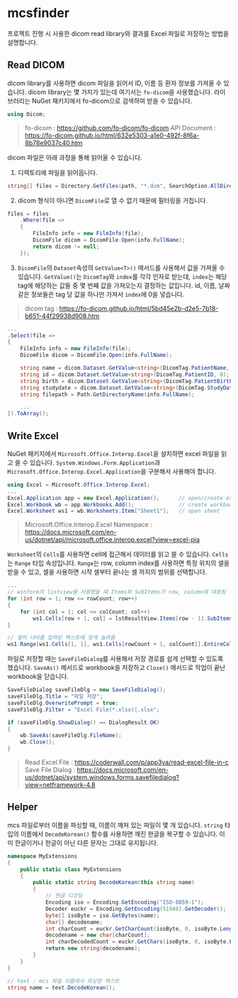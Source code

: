 # mcsfinder
프로젝트 진행 시 사용한 dicom read library와 결과를 Excel 파일로 저장하는 방법을 설명합니다. 

## Read DICOM
dicom library를 사용하면 dicom 파일을 읽어서 ID, 이름 등 환자 정보를 가져올 수 있습니다. dicom library는 몇 가지가 있는데 여기서는 `fo-dicom`을 사용했습니다. 라이브러리는 NuGet 패키지에서 fo-dicom으로 검색하여 받을 수 있습니다.
``` c#
using Dicom;
```
> fo-dicom : https://github.com/fo-dicom/fo-dicom
> API Document : https://fo-dicom.github.io/html/632e5303-a1e0-492f-8f6a-8b78e9037c40.htm

dicom 파일은 아래 과정을 통해 읽어올 수 있습니다.
1. 디렉토리에 파일을 읽어옵니다.
``` C#
string[] files = Directory.GetFiles(path, "*.dcm", SearchOption.AllDirectories);
```
2. dicom 형식이 아니면 `DicomFile`로 열 수 없기 때문에 필터링을 거칩니다.
``` c#
files = files
    .Where(file =>
    {
        FileInfo info = new FileInfo(file);
        DicomFile dicom = DicomFile.Open(info.FullName);
        return dicom != null;
    });
```
3. `DicomFile`의 `Dataset`속성의 `GetValue<T>()` 메서드를 사용해서 값을 가져올 수 있습니다. `GetValue()`는 `DicomTag`와 `index`를 각각 인자로 받는데, `index`는 해당 tag에 해당하는 값들 중 몇 번쨰 값을 가져오는지 결정하는 값입니다. id, 이름, 날짜 같은 정보들은 tag 당 값을 하나만 가져서 `index`에 0을 넣습니다.
> dicom tag : https://fo-dicom.github.io/html/5bd45e2b-d2e5-7b18-b651-44f29938d908.htm

``` c#
...
.Select(file =>
{
    FileInfo info = new FileInfo(file);
    DicomFile dicom = DicomFile.Open(info.FullName);

    string name = dicom.Dataset.GetValue<string>(DicomTag.PatientName, 0).DecodeKorean().Replace('^', ' ');
    string id = dicom.Dataset.GetValue<string>(DicomTag.PatientID, 0);
    string birth = dicom.Dataset.GetValue<string>(DicomTag.PatientBirthDate, 0);
    string studydate = dicom.Dataset.GetValue<string>(DicomTag.StudyDate, 0);
    string filepath = Path.GetDirectoryName(info.FullName);

    ...
}).ToArray();
```

## Write Excel
NuGet 패키지에서 `Microsoft.Office.Interop.Excel`을 설치하면 excel 파일을 읽고 쓸 수 있습니다. `System.Windows.Form.Application`과 `Microsoft.Office.Interop.Excel.Application`을 구분해서 사용해야 합니다.
``` c#
using Excel = Microsoft.Office.Interop.Excel;
...
Excel.Application app = new Excel.Application();      // open/create excel file
Excel.Workbook wb = app.Workbooks.Add();              // create workbook
Excel.Worksheet ws1 = wb.Worksheets.Item["Sheet1"];   // open sheet
```
> Microsoft.Office.Interop.Excel Namespace :  https://docs.microsoft.com/en-us/dotnet/api/microsoft.office.interop.excel?view=excel-pia

`Worksheet`의 `Cells`를 사용하면 cell에 접근해서 데이터를 읽고 쓸 수 있습니다. `Cells`는 `Range` 타입 속성입니다. `Range`는 row, column index를 사용하면 특정 위치의 셀을 받을 수 있고, 셀을 사용하면 시작 셀부터 끝나는 셀 까지의 범위를 선택합니다.
```C#
...
// winform의 listview를 사용했을 때 Items와 SubItems가 row, column에 대응됨
for (int row = 1; row <= rowCount; row++)
{
    for (int col = 1; col <= colCount; col++)
        ws1.Cells[row + 1, col] = lstResultView.Items[row - 1].SubItems[col - 1].Text;
}

// 셀의 너비를 입력된 텍스트에 맞게 늘려줌
ws1.Range[ws1.Cells[1, 1], ws1.Cells[rowCount + 1, colCount]].EntireColumn.AutoFit();
```

파일로 저장할 때는 `SaveFileDialog`를 사용해서 저장 경로를 쉽게 선택할 수 있도록 했습니다. `SaveAs()` 메서드로 workbook을 저장하고 `Close()` 메서드로 작업이 끝난 workbook을 닫습니다.
``` c#
SaveFileDialog saveFileDlg = new SaveFileDialog();
saveFileDlg.Title = "파일 저장";
saveFileDlg.OverwritePrompt = true;
saveFileDlg.Filter = "Excel File(*.xlsx)|.xlsx";

if (saveFileDlg.ShowDialog() == DialogResult.OK)
{
    wb.SaveAs(saveFileDlg.FileName);
    wb.Close();
}
```
> Read Excel File : https://coderwall.com/p/app3ya/read-excel-file-in-c
> Save File Dialog : https://docs.microsoft.com/en-us/dotnet/api/system.windows.forms.savefiledialog?view=netframework-4.8


## Helper
mcs 파일로부터 이름을 파싱할 때, 이름이 깨져 있는 파일이 몇 개 있습니다. `string` 타입의 이름에서 `DecodeKorean()` 함수를 사용하면 깨진 한글을 복구할 수 있습니다. 이미 한글이거나 한글이 아닌 다른 문자는 그대로 유지됩니다.
``` C#
namespace MyExtensions
{
    public static class MyExtensions
    {
        public static string DecodeKorean(this string name)
        {
            // 한글 디코딩
            Encoding iso = Encoding.GetEncoding("ISO-8859-1");
            Decoder euckr = Encoding.GetEncoding(51949).GetDecoder();
            byte[] isoByte = iso.GetBytes(name);
            char[] decodename;
            int charCount = euckr.GetCharCount(isoByte, 0, isoByte.Length);
            decodename = new char[charCount];
            int charDecodedCount = euckr.GetChars(isoByte, 0, isoByte.Length, decodename, 0);
            return new string(decodename);
        }
    }
}

// text : mcs 파일 이름에서 파싱한 텍스트
string name = text.DecodeKorean();
```
